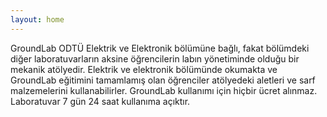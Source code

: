 ```yaml
---
layout: home
---
```


GroundLab ODTÜ Elektrik ve Elektronik bölümüne bağlı, fakat bölümdeki diğer laboratuvarların aksine öğrencilerin labın yönetiminde olduğu bir mekanik atölyedir. Elektrik ve elektronik bölümünde okumakta ve GroundLab eğitimini tamamlamış olan öğrenciler atölyedeki aletleri ve sarf malzemelerini kullanabilirler. GroundLab kullanımı için hiçbir ücret alınmaz. Laboratuvar 7 gün 24 saat kullanıma açıktır.